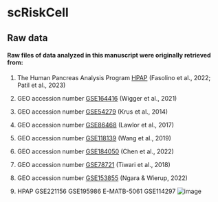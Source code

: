 # scRiskCell

## Raw data
#### Raw files of data analyzed in this manuscript were originally retrieved from:
1. The Human Pancreas Analysis Program [HPAP](https://hpap.pmacs.upenn.edu/) (Fasolino et al., 2022; Patil et al., 2023)
2. GEO accession number [GSE164416](https://www.ncbi.nlm.nih.gov/geo/query/acc.cgi?acc=GSE164416) (Wigger et al., 2021)
3. GEO accession number [GSE54279](https://www.ncbi.nlm.nih.gov/geo/query/acc.cgi?acc=GSE54279) (Krus et al., 2014)
4. GEO accession number [GSE86468](https://www.ncbi.nlm.nih.gov/geo/query/acc.cgi?acc=GSE86468) (Lawlor et al., 2017)
5. GEO accession number [GSE118139](https://www.ncbi.nlm.nih.gov/geo/query/acc.cgi?acc=GSE118139) (Wang et al., 2019)
6. GEO accession number [GSE184050](https://www.ncbi.nlm.nih.gov/geo/query/acc.cgi?acc=GSE184050) (Chen et al., 2022)
7. GEO accession number [GSE78721](https://www.ncbi.nlm.nih.gov/geo/query/acc.cgi?acc=GSE78721) (Tiwari et al., 2018)
8. GEO accession number [GSE153855](https://www.ncbi.nlm.nih.gov/geo/query/acc.cgi?acc=GSE153855) (Ngara & Wierup, 2022)

9. HPAP
GSE221156
GSE195986
E-MATB-5061
GSE114297
![image](https://github.com/user-attachments/assets/79f8fa5e-3718-471f-ab7c-b9836cd457a3)
